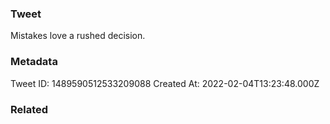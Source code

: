 ### Tweet
Mistakes love a rushed decision.

### Metadata
Tweet ID: 1489590512533209088
Created At: 2022-02-04T13:23:48.000Z

### Related

